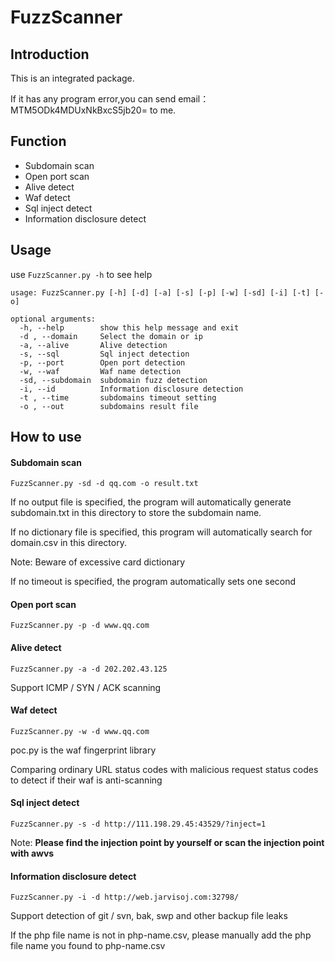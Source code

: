 # FuzzScanner
## Introduction
This is an integrated package.

 If it has any program error,you can send email： MTM5ODk4MDUxNkBxcS5jb20=  to me. 

## Function
- Subdomain scan
- Open port scan
- Alive detect
- Waf detect 
- Sql inject detect
- Information disclosure detect
## Usage
use `FuzzScanner.py -h` to see help
```
usage: FuzzScanner.py [-h] [-d] [-a] [-s] [-p] [-w] [-sd] [-i] [-t] [-o]

optional arguments:
  -h, --help        show this help message and exit
  -d , --domain     Select the domain or ip
  -a, --alive       Alive detection
  -s, --sql         Sql inject detection
  -p, --port        Open port detection
  -w, --waf         Waf name detection
  -sd, --subdomain  subdomain fuzz detection
  -i, --id          Information disclosure detection
  -t , --time       subdomains timeout setting
  -o , --out        subdomains result file
```
## How to use
#### Subdomain scan
```
FuzzScanner.py -sd -d qq.com -o result.txt
```
If no output file is specified, the program will automatically generate subdomain.txt in this directory to store the subdomain name.

If no dictionary file is specified, this program will automatically search for domain.csv in this directory.

Note: Beware of excessive card dictionary

If no timeout is specified, the program automatically sets one second


#### Open port scan
```
FuzzScanner.py -p -d www.qq.com
```
#### Alive detect
```
FuzzScanner.py -a -d 202.202.43.125
```
Support ICMP / SYN / ACK scanning
#### Waf detect 
```
FuzzScanner.py -w -d www.qq.com
```
poc.py is the waf fingerprint library

Comparing ordinary URL status codes with malicious request status codes to detect if their waf is anti-scanning
#### Sql inject detect 
```
FuzzScanner.py -s -d http://111.198.29.45:43529/?inject=1
```
Note: 
**Please find the injection point by yourself or scan the injection point with awvs**

#### Information disclosure detect
```
FuzzScanner.py -i -d http://web.jarvisoj.com:32798/
```
Support detection of git / svn, bak, swp and other backup file leaks

If the php file name is not in php-name.csv, please manually add the php file name you found to php-name.csv

